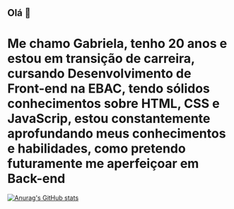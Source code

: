 ## Olá  👋

# Me chamo Gabriela, tenho 20 anos e estou em transição de carreira, cursando Desenvolvimento de Front-end na EBAC, tendo sólidos conhecimentos sobre HTML, CSS e JavaScrip, estou constantemente aprofundando meus conhecimentos e habilidades, como pretendo futuramente me aperfeiçoar em Back-end 

[![Anurag's GitHub stats](httpsgithub-readme-stats.vercel.appapiusername=Gabriela-Rosso&show_icons=true&theme=dark)](httpsgithub.comanuraghazragithub-readme-stats)
